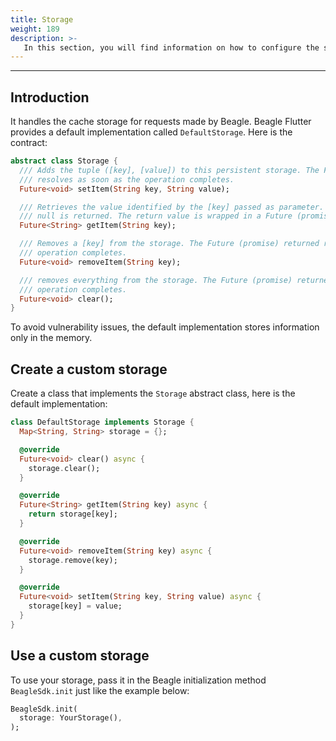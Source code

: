 ```yaml
---
title: Storage
weight: 189
description: >-
   In this section, you will find information on how to configure the storage in Beagle Flutter.
---
```


---

## Introduction
It handles the cache storage for requests made by Beagle. Beagle Flutter provides a default implementation called `DefaultStorage`. Here is the contract:

```dart
abstract class Storage {
  /// Adds the tuple ([key], [value]) to this persistent storage. The Future (promise) returned
  /// resolves as soon as the operation completes.
  Future<void> setItem(String key, String value);

  /// Retrieves the value identified by the [key] passed as parameter. If the key doesn't exist,
  /// null is returned. The return value is wrapped in a Future (promise).
  Future<String> getItem(String key);

  /// Removes a [key] from the storage. The Future (promise) returned resolves as soon as the
  /// operation completes.
  Future<void> removeItem(String key);

  /// removes everything from the storage. The Future (promise) returned resolves as soon as the
  /// operation completes.
  Future<void> clear();
}
```

To avoid vulnerability issues, the default implementation stores information only in the memory.

## Create a custom storage
Create a class that implements the `Storage` abstract class, here is the default implementation:

```dart
class DefaultStorage implements Storage {
  Map<String, String> storage = {};

  @override
  Future<void> clear() async {
    storage.clear();
  }

  @override
  Future<String> getItem(String key) async {
    return storage[key];
  }

  @override
  Future<void> removeItem(String key) async {
    storage.remove(key);
  }

  @override
  Future<void> setItem(String key, String value) async {
    storage[key] = value;
  }
}
```

## Use a custom storage
To use your storage, pass it in the Beagle initialization method `BeagleSdk.init` just like the example below:
```dart
BeagleSdk.init(
  storage: YourStorage(),
);
```
